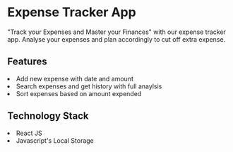# Expense Tracker App

"Track your Expenses and Master your Finances" with our expense tracker app. Analyse your expenses
and plan accordingly to cut off extra expense.




<h2>Features</h2>
<li>Add new expense with date and amount</li>
<li>Search expenses and get history with full anaylsis</li>
<li>Sort expenses based on amount expended</li>

<h2>Technology Stack</h2>
<li>React JS</li>
<li>Javascript's Local Storage</li>




